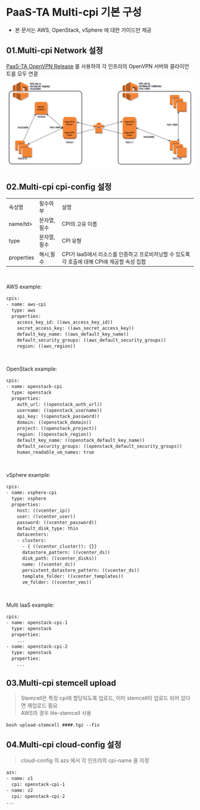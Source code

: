 # PaaS-TA Multi-cpi 기본 구성
- 본 문서는 AWS, OpenStack, vSphere 에 대한 가이드만 제공


## 01.Multi-cpi Network 설정
[PaaS-TA OpenVPN Release](https://github.com/jinhyojin/openvpn-deployment) 를 사용하여 각 인프라의 OpenVPN 서버와 클라이언트를 모두 연결 
![guide_image1](https://github.com/jinhyojin/multi-cpi-deployment/blob/main/guide/images/openvpn.png)

## 02.Multi-cpi cpi-config 설정 
<table>
<tr>
<td>속성명</td>
<td>필수여부</td>
<td>설명</td>
</tr>
<tr>
<td>name/td>
<td>문자열,필수</td>
<td>CPI의 고유 이름</td>
</tr>
<tr>
<td>type</td>
<td>문자열,필수</td>
<td>CPI 유형</td>
</tr>
<tr>
<td>properties</td>
<td>해시,필수</td>
<td>CPI가 IaaS에서 리소스를 인증하고 프로비저닝할 수 있도록 각 호출에 대해 CPI에 제공할 속성 집합</td>
</tr>
</table>
<br>

AWS example:
```
cpis:
- name: aws-cpi
  type: aws
  properties:
    access_key_id: ((aws_access_key_id))
    secret_access_key: ((aws_secret_access_key))
    default_key_name: ((aws_default_key_name))
    default_security_groups: ((aws_default_security_groups))
    region: ((aws_region))
```
<br>

OpenStack example:
```
cpis:
- name: openstack-cpi
  type: openstack
  properties:
    auth_url: ((openstack_auth_url))
    username: ((openstack_username))
    api_key: ((openstack_password))
    domain: ((openstack_domain))
    project: ((openstack_project))
    region: ((openstack_region))
    default_key_name: ((openstack_default_key_name))
    default_security_groups: ((openstack_default_security_groups))
    human_readable_vm_names: true
```
<br>

vSphere example:
```
cpis:
- name: vsphere-cpi
  type: vsphere
  properties:
    host: ((vcenter_ip))
    user: ((vcenter_user))
    password: ((vcenter_password))
    default_disk_type: thin
    datacenters:
    - clusters:
      - { ((vcenter_cluster)): {}}
      datastore_pattern: ((vcenter_ds))
      disk_path: ((vcenter_disks))
      name: ((vcenter_dc))
      persistent_datastore_pattern: ((vcenter_ds))
      template_folder: ((vcenter_templates))
      vm_folder: ((vcenter_vms))
```
<br>

Multi IaaS example:
```
cpis:
- name: openstack-cpi-1
  type: openstack
  properties:
    ...
- name: openstack-cpi-2
  type: openstack
  properties:
    ...
```

## 03.Multi-cpi stemcell upload
> Stemcell은 특정 cpi에 할당되도록 업로드, 이미 stemcell이 업로드 되어 있다면 재업로드 필요
<br>AWS의 경우 lite-stemcell 사용
```
bosh upload-stemcell ####.tgz --fix
```

## 04.Multi-cpi cloud-config 설정 
> cloud-config 의 azs 에서 각 인프라의 cpi-name 을 지정
```
azs:
- name: z1
  cpi: openstack-cpi-1
- name: z2
  cpi: openstack-cpi-2
...
```